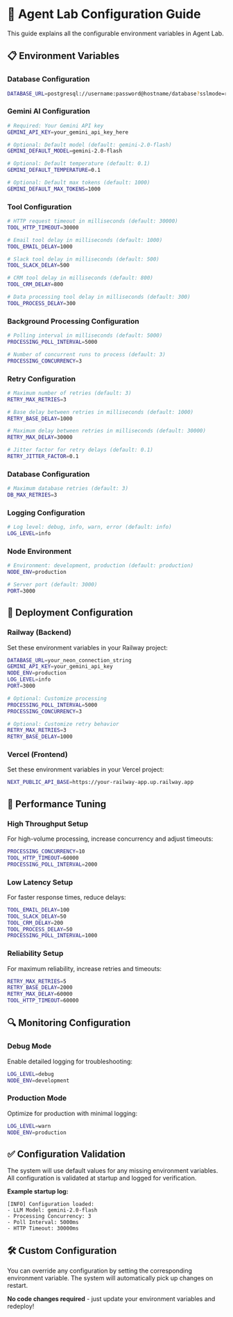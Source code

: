 # 🔧 Agent Lab Configuration Guide

This guide explains all the configurable environment variables in Agent Lab.

## 📋 Environment Variables

### **Database Configuration**

```bash
DATABASE_URL=postgresql://username:password@hostname/database?sslmode=require
```

### **Gemini AI Configuration**

```bash
# Required: Your Gemini API key
GEMINI_API_KEY=your_gemini_api_key_here

# Optional: Default model (default: gemini-2.0-flash)
GEMINI_DEFAULT_MODEL=gemini-2.0-flash

# Optional: Default temperature (default: 0.1)
GEMINI_DEFAULT_TEMPERATURE=0.1

# Optional: Default max tokens (default: 1000)
GEMINI_DEFAULT_MAX_TOKENS=1000
```

### **Tool Configuration**

```bash
# HTTP request timeout in milliseconds (default: 30000)
TOOL_HTTP_TIMEOUT=30000

# Email tool delay in milliseconds (default: 1000)
TOOL_EMAIL_DELAY=1000

# Slack tool delay in milliseconds (default: 500)
TOOL_SLACK_DELAY=500

# CRM tool delay in milliseconds (default: 800)
TOOL_CRM_DELAY=800

# Data processing tool delay in milliseconds (default: 300)
TOOL_PROCESS_DELAY=300
```

### **Background Processing Configuration**

```bash
# Polling interval in milliseconds (default: 5000)
PROCESSING_POLL_INTERVAL=5000

# Number of concurrent runs to process (default: 3)
PROCESSING_CONCURRENCY=3
```

### **Retry Configuration**

```bash
# Maximum number of retries (default: 3)
RETRY_MAX_RETRIES=3

# Base delay between retries in milliseconds (default: 1000)
RETRY_BASE_DELAY=1000

# Maximum delay between retries in milliseconds (default: 30000)
RETRY_MAX_DELAY=30000

# Jitter factor for retry delays (default: 0.1)
RETRY_JITTER_FACTOR=0.1
```

### **Database Configuration**

```bash
# Maximum database retries (default: 3)
DB_MAX_RETRIES=3
```

### **Logging Configuration**

```bash
# Log level: debug, info, warn, error (default: info)
LOG_LEVEL=info
```

### **Node Environment**

```bash
# Environment: development, production (default: production)
NODE_ENV=production

# Server port (default: 3000)
PORT=3000
```

## 🚀 **Deployment Configuration**

### **Railway (Backend)**

Set these environment variables in your Railway project:

```bash
DATABASE_URL=your_neon_connection_string
GEMINI_API_KEY=your_gemini_api_key
NODE_ENV=production
LOG_LEVEL=info
PORT=3000

# Optional: Customize processing
PROCESSING_POLL_INTERVAL=5000
PROCESSING_CONCURRENCY=3

# Optional: Customize retry behavior
RETRY_MAX_RETRIES=3
RETRY_BASE_DELAY=1000
```

### **Vercel (Frontend)**

Set these environment variables in your Vercel project:

```bash
NEXT_PUBLIC_API_BASE=https://your-railway-app.up.railway.app
```

## 🎯 **Performance Tuning**

### **High Throughput Setup**

For high-volume processing, increase concurrency and adjust timeouts:

```bash
PROCESSING_CONCURRENCY=10
TOOL_HTTP_TIMEOUT=60000
PROCESSING_POLL_INTERVAL=2000
```

### **Low Latency Setup**

For faster response times, reduce delays:

```bash
TOOL_EMAIL_DELAY=100
TOOL_SLACK_DELAY=50
TOOL_CRM_DELAY=200
TOOL_PROCESS_DELAY=50
PROCESSING_POLL_INTERVAL=1000
```

### **Reliability Setup**

For maximum reliability, increase retries and timeouts:

```bash
RETRY_MAX_RETRIES=5
RETRY_BASE_DELAY=2000
RETRY_MAX_DELAY=60000
TOOL_HTTP_TIMEOUT=60000
```

## 🔍 **Monitoring Configuration**

### **Debug Mode**

Enable detailed logging for troubleshooting:

```bash
LOG_LEVEL=debug
NODE_ENV=development
```

### **Production Mode**

Optimize for production with minimal logging:

```bash
LOG_LEVEL=warn
NODE_ENV=production
```

## ✅ **Configuration Validation**

The system will use default values for any missing environment variables. All configuration is validated at startup and logged for verification.

**Example startup log:**

```
[INFO] Configuration loaded:
- LLM Model: gemini-2.0-flash
- Processing Concurrency: 3
- Poll Interval: 5000ms
- HTTP Timeout: 30000ms
```

## 🛠️ **Custom Configuration**

You can override any configuration by setting the corresponding environment variable. The system will automatically pick up changes on restart.

**No code changes required** - just update your environment variables and redeploy!
